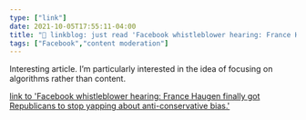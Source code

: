 ```yaml
---
type: ["link"]
date: 2021-10-05T17:55:11-04:00
title: "🔗 linkblog: just read 'Facebook whistleblower hearing: France Haugen finally got Republicans to stop yapping about anti-conservative bias.'"
tags: ["Facebook","content moderation"]
---
```

Interesting article. I’m particularly interested in the idea of focusing on algorithms rather than content.
 
[link to 'Facebook whistleblower hearing: France Haugen finally got Republicans to stop yapping about anti-conservative bias.'](https://slate.com/technology/2021/10/facebook-whistleblower-frances-haugen-hearing-republicans-democrats.html?via=rss)
